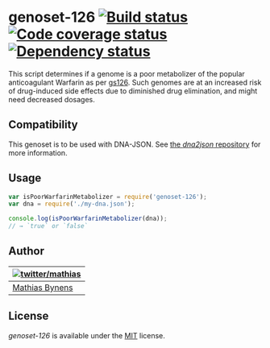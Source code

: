 # genoset-126 [![Build status](https://travis-ci.org/mathiasbynens/genoset-126.svg?branch=master)](https://travis-ci.org/mathiasbynens/genoset-126) [![Code coverage status](https://coveralls.io/repos/mathiasbynens/genoset-126/badge.svg)](https://coveralls.io/r/mathiasbynens/genoset-126) [![Dependency status](https://gemnasium.com/mathiasbynens/genoset-126.svg)](https://gemnasium.com/mathiasbynens/genoset-126)

This script determines if a genome is a poor metabolizer of the popular anticoagulant Warfarin as per [gs126](http://www.snpedia.com/index.php/gs126). Such genomes are at an increased risk of drug-induced side effects due to diminished drug elimination, and might need decreased dosages.

## Compatibility

This genoset is to be used with DNA-JSON. See [the _dna2json_ repository](https://github.com/genomejs/dna2json) for more information.

## Usage

```js
var isPoorWarfarinMetabolizer = require('genoset-126');
var dna = require('./my-dna.json');

console.log(isPoorWarfarinMetabolizer(dna));
// → `true` or `false`
```

## Author

| [![twitter/mathias](https://gravatar.com/avatar/24e08a9ea84deb17ae121074d0f17125?s=70)](https://twitter.com/mathias "Follow @mathias on Twitter") |
|---|
| [Mathias Bynens](https://mathiasbynens.be/) |

## License

_genoset-126_ is available under the [MIT](https://mths.be/mit) license.

